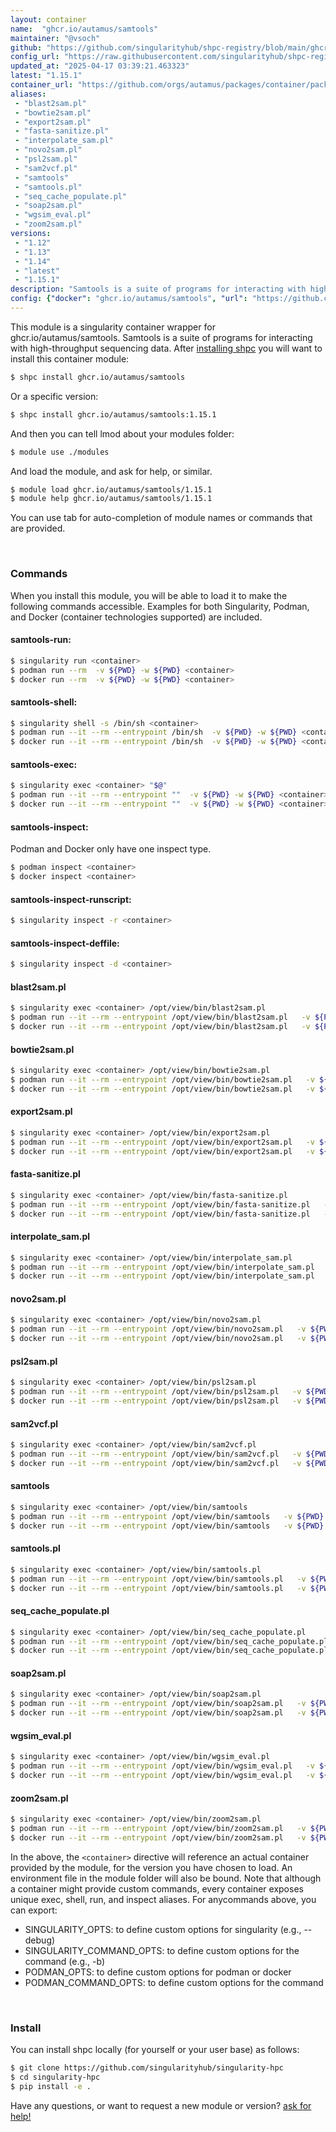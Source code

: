 ```yaml
---
layout: container
name:  "ghcr.io/autamus/samtools"
maintainer: "@vsoch"
github: "https://github.com/singularityhub/shpc-registry/blob/main/ghcr.io/autamus/samtools/container.yaml"
config_url: "https://raw.githubusercontent.com/singularityhub/shpc-registry/main/ghcr.io/autamus/samtools/container.yaml"
updated_at: "2025-04-17 03:39:21.463323"
latest: "1.15.1"
container_url: "https://github.com/orgs/autamus/packages/container/package/samtools"
aliases:
 - "blast2sam.pl"
 - "bowtie2sam.pl"
 - "export2sam.pl"
 - "fasta-sanitize.pl"
 - "interpolate_sam.pl"
 - "novo2sam.pl"
 - "psl2sam.pl"
 - "sam2vcf.pl"
 - "samtools"
 - "samtools.pl"
 - "seq_cache_populate.pl"
 - "soap2sam.pl"
 - "wgsim_eval.pl"
 - "zoom2sam.pl"
versions:
 - "1.12"
 - "1.13"
 - "1.14"
 - "latest"
 - "1.15.1"
description: "Samtools is a suite of programs for interacting with high-throughput sequencing data."
config: {"docker": "ghcr.io/autamus/samtools", "url": "https://github.com/orgs/autamus/packages/container/package/samtools", "maintainer": "@vsoch", "description": "Samtools is a suite of programs for interacting with high-throughput sequencing data.", "latest": {"1.15.1": "sha256:6735fa0f1611f6e65dc3723faaab7d405bef0ce505983373933fcff755eec837"}, "tags": {"1.12": "sha256:607f8c72d534b7b3a637078d4557fae0262b567047840acd18ecc977b8a0d975", "1.13": "sha256:258d04d1c692f0e92852fa003c05b21d81894b49f6ee719b3b8e9b54996037a3", "1.14": "sha256:ce0e0331812a688224a4581ff2df2798030622ad3e3144a42576a443273dcae7", "latest": "sha256:6735fa0f1611f6e65dc3723faaab7d405bef0ce505983373933fcff755eec837", "1.15.1": "sha256:6735fa0f1611f6e65dc3723faaab7d405bef0ce505983373933fcff755eec837"}, "aliases": {"blast2sam.pl": "/opt/view/bin/blast2sam.pl", "bowtie2sam.pl": "/opt/view/bin/bowtie2sam.pl", "export2sam.pl": "/opt/view/bin/export2sam.pl", "fasta-sanitize.pl": "/opt/view/bin/fasta-sanitize.pl", "interpolate_sam.pl": "/opt/view/bin/interpolate_sam.pl", "novo2sam.pl": "/opt/view/bin/novo2sam.pl", "psl2sam.pl": "/opt/view/bin/psl2sam.pl", "sam2vcf.pl": "/opt/view/bin/sam2vcf.pl", "samtools": "/opt/view/bin/samtools", "samtools.pl": "/opt/view/bin/samtools.pl", "seq_cache_populate.pl": "/opt/view/bin/seq_cache_populate.pl", "soap2sam.pl": "/opt/view/bin/soap2sam.pl", "wgsim_eval.pl": "/opt/view/bin/wgsim_eval.pl", "zoom2sam.pl": "/opt/view/bin/zoom2sam.pl"}}
---
```


This module is a singularity container wrapper for ghcr.io/autamus/samtools.
Samtools is a suite of programs for interacting with high-throughput sequencing data.
After [installing shpc](#install) you will want to install this container module:


```bash
$ shpc install ghcr.io/autamus/samtools
```

Or a specific version:

```bash
$ shpc install ghcr.io/autamus/samtools:1.15.1
```

And then you can tell lmod about your modules folder:

```bash
$ module use ./modules
```

And load the module, and ask for help, or similar.

```bash
$ module load ghcr.io/autamus/samtools/1.15.1
$ module help ghcr.io/autamus/samtools/1.15.1
```

You can use tab for auto-completion of module names or commands that are provided.

<br>

### Commands

When you install this module, you will be able to load it to make the following commands accessible.
Examples for both Singularity, Podman, and Docker (container technologies supported) are included.

#### samtools-run:

```bash
$ singularity run <container>
$ podman run --rm  -v ${PWD} -w ${PWD} <container>
$ docker run --rm  -v ${PWD} -w ${PWD} <container>
```

#### samtools-shell:

```bash
$ singularity shell -s /bin/sh <container>
$ podman run --it --rm --entrypoint /bin/sh  -v ${PWD} -w ${PWD} <container>
$ docker run --it --rm --entrypoint /bin/sh  -v ${PWD} -w ${PWD} <container>
```

#### samtools-exec:

```bash
$ singularity exec <container> "$@"
$ podman run --it --rm --entrypoint ""  -v ${PWD} -w ${PWD} <container> "$@"
$ docker run --it --rm --entrypoint ""  -v ${PWD} -w ${PWD} <container> "$@"
```

#### samtools-inspect:

Podman and Docker only have one inspect type.

```bash
$ podman inspect <container>
$ docker inspect <container>
```

#### samtools-inspect-runscript:

```bash
$ singularity inspect -r <container>
```

#### samtools-inspect-deffile:

```bash
$ singularity inspect -d <container>
```


#### blast2sam.pl

```bash
$ singularity exec <container> /opt/view/bin/blast2sam.pl
$ podman run --it --rm --entrypoint /opt/view/bin/blast2sam.pl   -v ${PWD} -w ${PWD} <container> -c " $@"
$ docker run --it --rm --entrypoint /opt/view/bin/blast2sam.pl   -v ${PWD} -w ${PWD} <container> -c " $@"
```


#### bowtie2sam.pl

```bash
$ singularity exec <container> /opt/view/bin/bowtie2sam.pl
$ podman run --it --rm --entrypoint /opt/view/bin/bowtie2sam.pl   -v ${PWD} -w ${PWD} <container> -c " $@"
$ docker run --it --rm --entrypoint /opt/view/bin/bowtie2sam.pl   -v ${PWD} -w ${PWD} <container> -c " $@"
```


#### export2sam.pl

```bash
$ singularity exec <container> /opt/view/bin/export2sam.pl
$ podman run --it --rm --entrypoint /opt/view/bin/export2sam.pl   -v ${PWD} -w ${PWD} <container> -c " $@"
$ docker run --it --rm --entrypoint /opt/view/bin/export2sam.pl   -v ${PWD} -w ${PWD} <container> -c " $@"
```


#### fasta-sanitize.pl

```bash
$ singularity exec <container> /opt/view/bin/fasta-sanitize.pl
$ podman run --it --rm --entrypoint /opt/view/bin/fasta-sanitize.pl   -v ${PWD} -w ${PWD} <container> -c " $@"
$ docker run --it --rm --entrypoint /opt/view/bin/fasta-sanitize.pl   -v ${PWD} -w ${PWD} <container> -c " $@"
```


#### interpolate_sam.pl

```bash
$ singularity exec <container> /opt/view/bin/interpolate_sam.pl
$ podman run --it --rm --entrypoint /opt/view/bin/interpolate_sam.pl   -v ${PWD} -w ${PWD} <container> -c " $@"
$ docker run --it --rm --entrypoint /opt/view/bin/interpolate_sam.pl   -v ${PWD} -w ${PWD} <container> -c " $@"
```


#### novo2sam.pl

```bash
$ singularity exec <container> /opt/view/bin/novo2sam.pl
$ podman run --it --rm --entrypoint /opt/view/bin/novo2sam.pl   -v ${PWD} -w ${PWD} <container> -c " $@"
$ docker run --it --rm --entrypoint /opt/view/bin/novo2sam.pl   -v ${PWD} -w ${PWD} <container> -c " $@"
```


#### psl2sam.pl

```bash
$ singularity exec <container> /opt/view/bin/psl2sam.pl
$ podman run --it --rm --entrypoint /opt/view/bin/psl2sam.pl   -v ${PWD} -w ${PWD} <container> -c " $@"
$ docker run --it --rm --entrypoint /opt/view/bin/psl2sam.pl   -v ${PWD} -w ${PWD} <container> -c " $@"
```


#### sam2vcf.pl

```bash
$ singularity exec <container> /opt/view/bin/sam2vcf.pl
$ podman run --it --rm --entrypoint /opt/view/bin/sam2vcf.pl   -v ${PWD} -w ${PWD} <container> -c " $@"
$ docker run --it --rm --entrypoint /opt/view/bin/sam2vcf.pl   -v ${PWD} -w ${PWD} <container> -c " $@"
```


#### samtools

```bash
$ singularity exec <container> /opt/view/bin/samtools
$ podman run --it --rm --entrypoint /opt/view/bin/samtools   -v ${PWD} -w ${PWD} <container> -c " $@"
$ docker run --it --rm --entrypoint /opt/view/bin/samtools   -v ${PWD} -w ${PWD} <container> -c " $@"
```


#### samtools.pl

```bash
$ singularity exec <container> /opt/view/bin/samtools.pl
$ podman run --it --rm --entrypoint /opt/view/bin/samtools.pl   -v ${PWD} -w ${PWD} <container> -c " $@"
$ docker run --it --rm --entrypoint /opt/view/bin/samtools.pl   -v ${PWD} -w ${PWD} <container> -c " $@"
```


#### seq_cache_populate.pl

```bash
$ singularity exec <container> /opt/view/bin/seq_cache_populate.pl
$ podman run --it --rm --entrypoint /opt/view/bin/seq_cache_populate.pl   -v ${PWD} -w ${PWD} <container> -c " $@"
$ docker run --it --rm --entrypoint /opt/view/bin/seq_cache_populate.pl   -v ${PWD} -w ${PWD} <container> -c " $@"
```


#### soap2sam.pl

```bash
$ singularity exec <container> /opt/view/bin/soap2sam.pl
$ podman run --it --rm --entrypoint /opt/view/bin/soap2sam.pl   -v ${PWD} -w ${PWD} <container> -c " $@"
$ docker run --it --rm --entrypoint /opt/view/bin/soap2sam.pl   -v ${PWD} -w ${PWD} <container> -c " $@"
```


#### wgsim_eval.pl

```bash
$ singularity exec <container> /opt/view/bin/wgsim_eval.pl
$ podman run --it --rm --entrypoint /opt/view/bin/wgsim_eval.pl   -v ${PWD} -w ${PWD} <container> -c " $@"
$ docker run --it --rm --entrypoint /opt/view/bin/wgsim_eval.pl   -v ${PWD} -w ${PWD} <container> -c " $@"
```


#### zoom2sam.pl

```bash
$ singularity exec <container> /opt/view/bin/zoom2sam.pl
$ podman run --it --rm --entrypoint /opt/view/bin/zoom2sam.pl   -v ${PWD} -w ${PWD} <container> -c " $@"
$ docker run --it --rm --entrypoint /opt/view/bin/zoom2sam.pl   -v ${PWD} -w ${PWD} <container> -c " $@"
```



In the above, the `<container>` directive will reference an actual container provided
by the module, for the version you have chosen to load. An environment file in the
module folder will also be bound. Note that although a container
might provide custom commands, every container exposes unique exec, shell, run, and
inspect aliases. For anycommands above, you can export:

 - SINGULARITY_OPTS: to define custom options for singularity (e.g., --debug)
 - SINGULARITY_COMMAND_OPTS: to define custom options for the command (e.g., -b)
 - PODMAN_OPTS: to define custom options for podman or docker
 - PODMAN_COMMAND_OPTS: to define custom options for the command

<br>

### Install

You can install shpc locally (for yourself or your user base) as follows:

```bash
$ git clone https://github.com/singularityhub/singularity-hpc
$ cd singularity-hpc
$ pip install -e .
```

Have any questions, or want to request a new module or version? [ask for help!](https://github.com/singularityhub/singularity-hpc/issues)